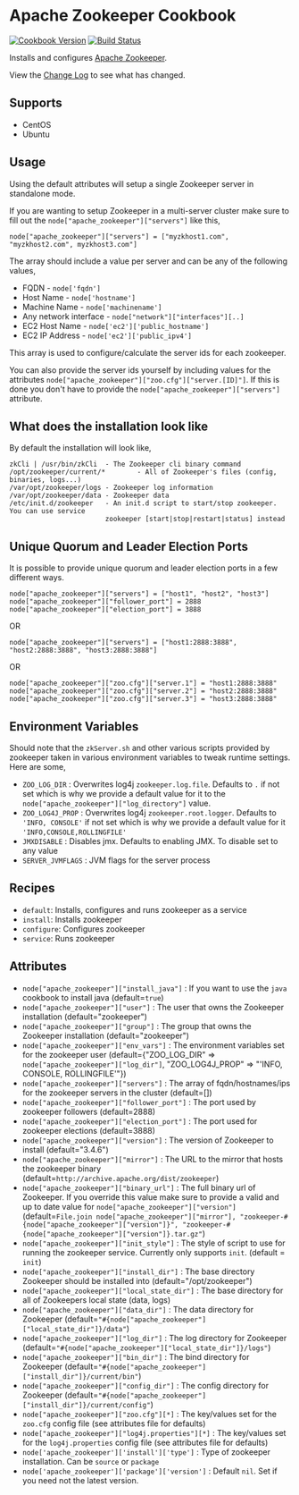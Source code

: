 Apache Zookeeper Cookbook
=========================

[![Cookbook Version](https://img.shields.io/cookbook/v/apache_zookeeper.svg)](https://community.opscode.com/cookbooks/apache_zookeeper)
[![Build Status](https://travis-ci.org/bbaugher/apache_zookeeper.svg?branch=master)](https://travis-ci.org/bbaugher/apache_zookeeper)

Installs and configures [Apache Zookeeper](http://zookeeper.apache.org/).

View the [Change Log](https://github.com/bbaugher/apache_zookeeper/blob/master/CHANGELOG.md) to see what has changed.

Supports
--------

 * CentOS
 * Ubuntu

Usage
-----

Using the default attributes will setup a single Zookeeper server in standalone mode.

If you are wanting to setup Zookeeper in a multi-server cluster make sure to fill out the
`node["apache_zookeeper"]["servers"]` like this,

    node["apache_zookeeper"]["servers"] = ["myzkhost1.com", "myzkhost2.com", myzkhost3.com"]

The array should include a value per server and can be any of the following values,

 * FQDN - `node['fqdn']`
 * Host Name - `node['hostname']`
 * Machine Name - `node['machinename']`
 * Any network interface - `node["network"]["interfaces"][..]`
 * EC2 Host Name - `node['ec2']['public_hostname']`
 * EC2 IP Address - `node['ec2']['public_ipv4']`

This array is used to configure/calculate the server ids for each zookeeper.

You can also provide the server ids yourself by including values for the attributes
`node["apache_zookeeper"]["zoo.cfg"]["server.[ID]"]`. If this is done you don't have to provide the
`node["apache_zookeeper"]["servers"]` attribute.

What does the installation look like
------------------------------------

By default the installation will look like,

    zkCli | /usr/bin/zkCli  - The Zookeeper cli binary command
    /opt/zookeeper/current/*        - All of Zookeeper's files (config, binaries, logs...)
    /var/opt/zookeeper/logs - Zookeeper log information
    /var/opt/zookeeper/data - Zookeeper data
    /etc/init.d/zookeeper   - An init.d script to start/stop zookeeper. You can use service
    				        zookeeper [start|stop|restart|status] instead

Unique Quorum and Leader Election Ports
---------------------------------------

It is possible to provide unique quorum and leader election ports in a few different ways.

    node["apache_zookeeper"]["servers"] = ["host1", "host2", "host3"]
    node["apache_zookeeper"]["follower_port"] = 2888
    node["apache_zookeeper"]["election_port"] = 3888

OR

    node["apache_zookeeper"]["servers"] = ["host1:2888:3888", "host2:2888:3888", "host3:2888:3888"]

OR

    node["apache_zookeeper"]["zoo.cfg"]["server.1"] = "host1:2888:3888"
    node["apache_zookeeper"]["zoo.cfg"]["server.2"] = "host2:2888:3888"
    node["apache_zookeeper"]["zoo.cfg"]["server.3"] = "host3:2888:3888"

Environment Variables
---------------------

Should note that the `zkServer.sh` and other various scripts provided by zookeeper taken in various environment variables to tweak
runtime settings. Here are some,

 * `ZOO_LOG_DIR` : Overwrites log4j `zookeeper.log.file`. Defaults to `.` if not set which is why we provide a default value for it to the `node["apache_zookeeper"]["log_directory"]` value.
 * `ZOO_LOG4J_PROP` : Overwrites log4j `zookeeper.root.logger`. Defaults to `'INFO, CONSOLE'` if not set which is why we provide a default value for it `'INFO,CONSOLE,ROLLINGFILE'`
 * `JMXDISABLE` : Disables jmx. Defaults to enabling JMX. To disable set to any value
 * `SERVER_JVMFLAGS` : JVM flags for the server process

Recipes
-------

 * `default`: Installs, configures and runs zookeeper as a service
 * `install`: Installs zookeeper
 * `configure`: Configures zookeeper
 * `service`: Runs zookeeper

Attributes
----------

 * `node["apache_zookeeper"]["install_java"]` : If you want to use the `java` cookbook to install java (default=`true`)
 * `node["apache_zookeeper"]["user"]` : The user that owns the Zookeeper installation (default="zookeeper")
 * `node["apache_zookeeper"]["group"]` : The group that owns the Zookeeper installation (default="zookeeper")
 * `node["apache_zookeeper"]["env_vars"]` : The environment variables set for the zookeeper user (default={"ZOO_LOG_DIR" => `node["apache_zookeeper"]["log_dir"]`, "ZOO_LOG4J_PROP" => "'INFO, CONSOLE, ROLLINGFILE'"})
 * `node["apache_zookeeper"]["servers"]` : The array of fqdn/hostnames/ips for the zookeeper servers in the cluster (default=[])
 * `node["apache_zookeeper"]["follower_port"]` : The port used by zookeeper followers (default=2888)
 * `node["apache_zookeeper"]["election_port"]` : The port used for zookeeper elections (default=3888)
 * `node["apache_zookeeper"]["version"]` : The version of Zookeeper to install (default="3.4.6")
 * `node["apache_zookeeper"]["mirror"]` : The URL to the mirror that hosts the zookeeper binary (default=`http://archive.apache.org/dist/zookeeper`)
 * `node["apache_zookeeper"]["binary_url"]` : The full binary url of Zookeeper. If you override this value make sure to provide a valid and up to date value for `node["apache_zookeeper"]["version"]` (default=`File.join node["apache_zookeeper"]["mirror"], "zookeeper-#{node["apache_zookeeper"]["version"]}", "zookeeper-#{node["apache_zookeeper"]["version"]}.tar.gz"`)
 * `node["apache_zookeeper"]["init_style"]` : The style of script to use for running the zookeeper service. Currently only supports `init`. (default = `init`)
 * `node["apache_zookeeper"]["install_dir"]` : The base directory Zookeeper should be installed into (default="/opt/zookeeper")
 * `node["apache_zookeeper"]["local_state_dir"]` : The base directory for all of Zookeepers local state (data, logs)
 * `node["apache_zookeeper"]["data_dir"]` : The data directory for Zookeeper (default=`"#{node["apache_zookeeper"]["local_state_dir"]}/data"`)
 * `node["apache_zookeeper"]["log_dir"]` : The log directory for Zookeeper (default=`"#{node["apache_zookeeper"]["local_state_dir"]}/logs"`)
 * `node["apache_zookeeper"]["bin_dir"]` : The bind directory for Zookeeper (default=`"#{node["apache_zookeeper"]["install_dir"]}/current/bin"`)
 * `node["apache_zookeeper"]["config_dir"]` : The config directory for Zookeeper (default=`"#{node["apache_zookeeper"]["install_dir"]}/current/config"`)
 * `node["apache_zookeeper"]["zoo.cfg"][*]` : The key/values set for the `zoo.cfg` config file (see attributes file for defaults)
 * `node["apache_zookeeper"]["log4j.properties"][*]` : The key/values set for the `log4j.properties` config file (see attributes file for defaults)
 * `node['apache_zookeeper']['install']['type']` : Type of zookeeper installation. Can be `source` or `package`
 * `node['apache_zookeeper']['package']['version']` : Default `nil`. Set if you need not the latest version.
